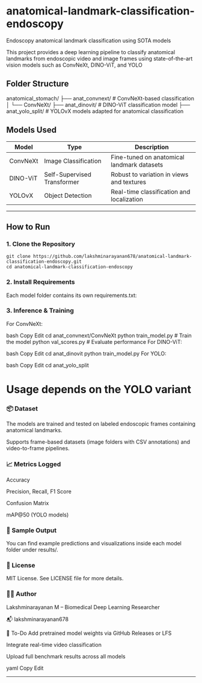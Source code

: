 # anatomical-landmark-classification-endoscopy
Endoscopy anatomical landmark classification using SOTA models

This project provides a deep learning pipeline to classify anatomical landmarks from endoscopic video and image frames using state-of-the-art vision models such as ConvNeXt, DINO-ViT, and YOLO

## Folder Structure

anatomical_stomach/
├── anat_convnext/ # ConvNeXt-based classification
│ └── ConvNeXt/
├── anat_dinovit/ # DINO-ViT classification model
├── anat_yolo_split/ # YOLOvX models adapted for anatomical classification

## Models Used

| Model       | Type                       | Description |
|-------------|----------------------------|-------------|
| ConvNeXt   | Image Classification        | Fine-tuned on anatomical landmark datasets |
| DINO-ViT   | Self-Supervised Transformer | Robust to variation in views and textures |
| YOLOvX     | Object Detection            | Real-time classification and localization |

---

## How to Run

### 1. Clone the Repository
```
git clone https://github.com/lakshminarayanan678/anatomical-landmark-classification-endoscopy.git
cd anatomical-landmark-classification-endoscopy
```

### 2. Install Requirements
Each model folder contains its own requirements.txt:



### 3. Inference & Training
For ConvNeXt:

bash
Copy
Edit
cd anat_convnext/ConvNeXt
python train_model.py      # Train the model
python val_scores.py       # Evaluate performance
For DINO-ViT:

bash
Copy
Edit
cd anat_dinovit
python train_model.py
For YOLO:

bash
Copy
Edit
cd anat_yolo_split
# Usage depends on the YOLO variant
### 📦 Dataset
The models are trained and tested on labeled endoscopic frames containing anatomical landmarks.

Supports frame-based datasets (image folders with CSV annotations) and video-to-frame pipelines.

### 📈 Metrics Logged
Accuracy

Precision, Recall, F1 Score

Confusion Matrix

mAP@50 (YOLO models)

### 🧪 Sample Output
You can find example predictions and visualizations inside each model folder under results/.

### 📄 License
MIT License. See LICENSE file for more details.

### 👨‍💻 Author
Lakshminarayanan M – Biomedical Deep Learning Researcher

📬 lakshminarayanan678

📌 To-Do
 Add pretrained model weights via GitHub Releases or LFS

 Integrate real-time video classification

 Upload full benchmark results across all models

yaml
Copy
Edit

---


